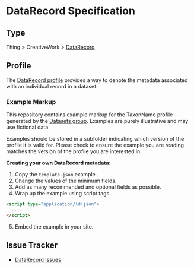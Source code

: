 # DataRecord Specification

## Type

Thing > CreativeWork > [DataRecord](https://bioschemas.org/DataRecord)

## Profile

The [DataRecord profile](https://bioschemas.org/profiles/DataRecord) provides a way to denote the metadata associated with an individual record in a dataset.

### Example Markup

This repository contains example markup for the TaxonName profile generated by the [Datasets group](https://bioschemas.org/groups/Datasets/). Examples are purely illustrative and may use fictional data. 

Examples should be stored in a subfolder indicating which version of the profile it is valid for. Please check to ensure the example you are reading matches the version of the profile you are interested in.

**Creating your own DataRecord metadata:**

1. Copy the `template.json` example.
2. Change the values of the minimum fields.
3. Add as many recommended and optional fields as possible.
4. Wrap up the example using script tags.

```html
<script type="application/ld+json">
  ....
</script>
```

5. Embed the example in your site.

## Issue Tracker

- [DataRecord Issues](https://github.com/BioSchemas/bioschemas/labels/type%3A%20DataRecord)